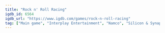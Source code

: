 ```yaml
---
title: "Rock n' Roll Racing"
igdb_id: 6564
igdb_url: "https://www.igdb.com/games/rock-n-roll-racing"
tag: ["Main game", "Interplay Entertainment", "Namco", "Silicon & Synapse", "Playtronic", "Puzzle", "Racing", "Sport", "Single player", "Multiplayer", "Co-operative", "Split screen", "Third person", "Bird view / Isometric", "Action", "Science fiction"]
---
```

